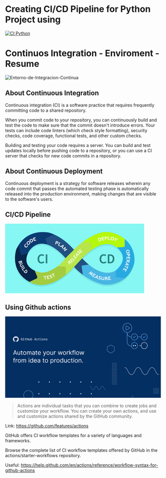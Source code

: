 # Creating CI/CD Pipeline for Python Project using

[![CI Python](https://github.com/xlmriosx/continuos-integration-enviroment/actions/workflows/build.yaml/badge.svg)](https://github.com/xlmriosx/continuos-integration-enviroment/actions/workflows/build.yaml)

# Continuos Integration - Enviroment - Resume

![Entorno-de-Integracion-Continua](https://user-images.githubusercontent.com/101899951/173366505-5588d55f-2746-4ad5-bea8-83cba9d94bde.png)

## About Continuous Integration

Continuous integration (CI) is a software practice that requires frequently committing code to a shared repository.

When you commit code to your repository, you can continuously build and test the code to make sure that the commit doesn't introduce errors. Your tests can include code linters (which check style formatting), security checks, code coverage, functional tests, and other custom checks.

Building and testing your code requires a server. You can build and test updates locally before pushing code to a repository, or you can use a CI server that checks for new code commits in a repository.

## About Continuous Deployment

Continuous deployment is a strategy for software releases wherein any code commit that passes the automated testing phase is automatically released into the production environment, making changes that are visible to the software's users.

## CI/CD Pipeline

![Image](assets/cicd-pipline.jpg)

## Using Github actions

![Image](assets/github-actions.png)

> Actions are individual tasks that you can combine to create jobs and customize your workflow. You can create your own actions, and use and customize actions shared by the GitHub community.

Link: https://github.com/features/actions

GitHub offers CI workflow templates for a variety of languages and frameworks.

Browse the complete list of CI workflow templates offered by GitHub in the actions/starter-workflows repository.

Useful: https://help.github.com/en/actions/reference/workflow-syntax-for-github-actions
